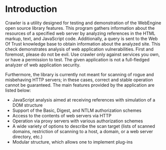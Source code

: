 # Introduction #

Crawler is a utility designed for testing and demonstration of the WebEngine open source library features. This program gathers information about the resources of a specified web server by analyzing references in the HTML markup, text, and JavaScript code. Additionally, a query is sent to the Web Of Trust knowledge base to obtain information about the analyzed site. This check demonstrates analysis of web application vulnerabilities.
First and foremost, please do not be evil. Use crawler only against services you own, or have a permission to test. The given application is not a full-fledged analyzer of web application security.

Furthermore, the library is currently not meant for scanning of rogue and misbehaving HTTP servers; in these cases, correct and stable operation cannot be guaranteed.
The main features provided by the application are listed below:
  * JavaScript analysis aimed at receiving references with simulation of a DOM structure
  * Support of the Basic, Digest, and NTLM authorization schemes
  * Access to the contents of web servers via HTTP
  * Operation via proxy servers with various authorization schemes
  * A wide variety of options to describe the scan target (lists of scanned domains, restriction of scanning to a host, a domain, or a web server directory, etc.)
  * Modular structure, which allows one to implement plug-ins